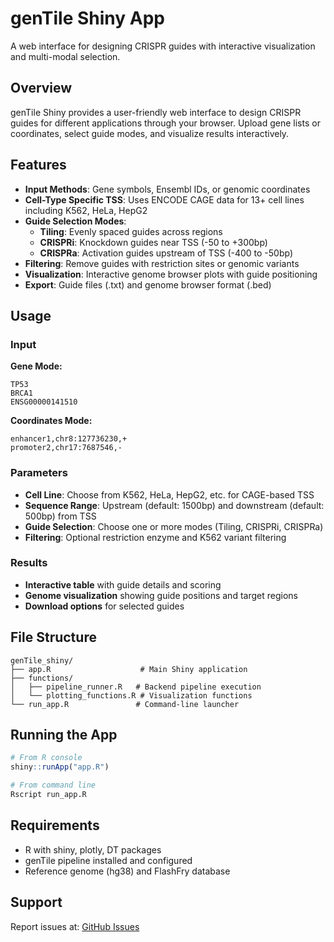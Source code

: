 # genTile Shiny App

A web interface for designing CRISPR guides with interactive visualization and multi-modal selection.

## Overview

genTile Shiny provides a user-friendly web interface to design CRISPR guides for different applications through your browser. Upload gene lists or coordinates, select guide modes, and visualize results interactively.

## Features

- **Input Methods**: Gene symbols, Ensembl IDs, or genomic coordinates
- **Cell-Type Specific TSS**: Uses ENCODE CAGE data for 13+ cell lines including K562, HeLa, HepG2
- **Guide Selection Modes**:
  - **Tiling**: Evenly spaced guides across regions
  - **CRISPRi**: Knockdown guides near TSS (-50 to +300bp)
  - **CRISPRa**: Activation guides upstream of TSS (-400 to -50bp)
- **Filtering**: Remove guides with restriction sites or genomic variants
- **Visualization**: Interactive genome browser plots with guide positioning
- **Export**: Guide files (.txt) and genome browser format (.bed)

## Usage

### Input

**Gene Mode:**
```
TP53
BRCA1
ENSG00000141510
```

**Coordinates Mode:**
```
enhancer1,chr8:127736230,+
promoter2,chr17:7687546,-
```

### Parameters

- **Cell Line**: Choose from K562, HeLa, HepG2, etc. for CAGE-based TSS
- **Sequence Range**: Upstream (default: 1500bp) and downstream (default: 500bp) from TSS
- **Guide Selection**: Choose one or more modes (Tiling, CRISPRi, CRISPRa)
- **Filtering**: Optional restriction enzyme and K562 variant filtering

### Results

- **Interactive table** with guide details and scoring
- **Genome visualization** showing guide positions and target regions
- **Download options** for selected guides

## File Structure

```
genTile_shiny/
├── app.R                    # Main Shiny application
├── functions/
│   ├── pipeline_runner.R   # Backend pipeline execution  
│   └── plotting_functions.R # Visualization functions
└── run_app.R               # Command-line launcher
```

## Running the App

```r
# From R console
shiny::runApp("app.R")

# From command line  
Rscript run_app.R
```

## Requirements

- R with shiny, plotly, DT packages
- genTile pipeline installed and configured
- Reference genome (hg38) and FlashFry database

## Support

Report issues at: [GitHub Issues](https://github.com/nathanaelandrews/genTile_shiny/issues)
